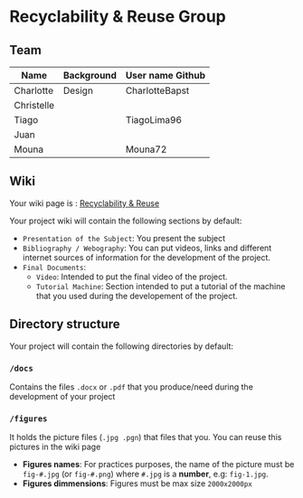 # Recyclability & Reuse Group

## Team

| Name            | Background          | User name Github |
|-----------------|---------------------|-------------|
  Charlotte       | Design | CharlotteBapst      |
| Christelle
| Tiago                   |             |TiagoLima96
| Juan                 |                     |             |
| Mouna             |                     |    Mouna72         |


## Wiki
Your wiki page is : [Recyclability & Reuse](https://github.com/LF2L/Functional-Material-Design/wiki/Recyclability-&-Reuse)

Your project wiki will contain the following sections by default:

- `Presentation of the Subject`: You present the subject
- `Bibliography / Webography`: You can put videos, links and different internet sources of information for the development of the project.
- `Final Documents`: 
  - `Video`: Intended to put the final video of the project.
  - `Tutorial Machine`: Section intended to put a tutorial of the machine that you used during the developement of the project.



## Directory structure
Your project will contain the following directories by default:

### `/docs`
Contains the files  `.docx` or `.pdf` that you produce/need during the development of your project 

### `/figures`
It holds the picture files (`.jpg .pgn`) that files that you. You can reuse this pictures in the wiki page

- **Figures names**: For practices purposes, the name of the picture must be `fig-#.jpg` (or `fig-#.png`)  where `#.jpg` is a **number**, e.g: `fig-1.jpg`.
- **Figures dimmensions**: Figures must be max size `2000x2000px` 


